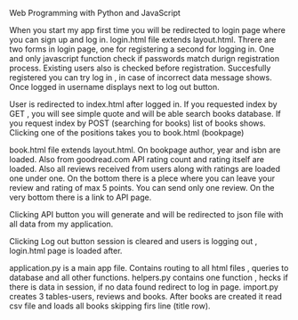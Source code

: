 

Web Programming with Python and JavaScript



When you start my app first time you will be redirected to login page where you can sign up and log in.
login.html file extends layout.html. Threre are two forms in login page, one for registering a second for logging in.
One and only javascript function check if passwords match durign registration process. Existing users also is checked before registration.
Succesfully registered you can try log in , in case of incorrect data message shows. Once logged in username displays next to log out button.

User is redirected to index.html after logged in. If you requested index by GET , you will see simple quote and will be able search books database. 
If you request index by POST (searching for books) list of books shows. Clicking one of the positions takes you to book.html (bookpage)

book.html file extends layout.html. On bookpage author, year and isbn are loaded. 
Also from goodread.com API rating count and rating itself are loaded. 
Also all reviews received from users along with ratings are loaded one under one. On the bottom there is a plece where you can leave your review
and rating of max 5 points. You can send only one review. On the very bottom there is a link to API page.

Clicking API button you will generate and will be redirected to json file with all data from my application.

Clicking Log out button session is cleared and users is logging out , login.html page is loaded after.

application.py is a main app file. Contains routing to all html files , queries to database and all other functions.
helpers.py contains one function , hecks if there is data in session, if no data found redirect to log in page. 
import.py creates 3 tables-users, reviews and books. After books are created it read csv file and loads all books skipping firs line (title row).  
